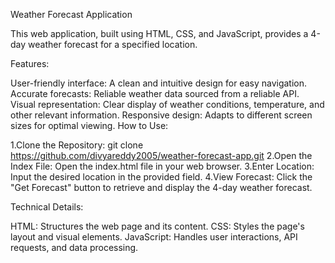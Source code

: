 Weather Forecast Application

This web application, built using HTML, CSS, and JavaScript, provides a 4-day weather forecast for a specified location.

Features:

User-friendly interface: A clean and intuitive design for easy navigation.
Accurate forecasts: Reliable weather data sourced from a reliable API.
Visual representation: Clear display of weather conditions, temperature, and other relevant information.
Responsive design: Adapts to different screen sizes for optimal viewing.
How to Use:

1.Clone the Repository:
              git clone https://github.com/divyareddy2005/weather-forecast-app.git
2.Open the Index File: Open the index.html file in your web browser.
3.Enter Location: Input the desired location in the provided field.
4.View Forecast: Click the "Get Forecast" button to retrieve and display the 4-day weather forecast.

Technical Details:

HTML: Structures the web page and its content.
CSS: Styles the page's layout and visual elements.
JavaScript: Handles user interactions, API requests, and data processing.
